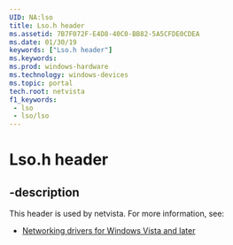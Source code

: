 ```yaml
---
UID: NA:lso
title: Lso.h header
ms.assetid: 7B7F072F-E4D8-40C0-BB82-5A5CFDE0CDEA
ms.date: 01/30/19
keywords: ["Lso.h header"]
ms.keywords: 
ms.prod: windows-hardware
ms.technology: windows-devices
ms.topic: portal
tech.root: netvista
f1_keywords:
 - lso
 - lso/lso
---
```


# Lso.h header


## -description

This header is used by netvista. For more information, see:

- [Networking drivers for Windows Vista and later](../_netvista/index.md)

